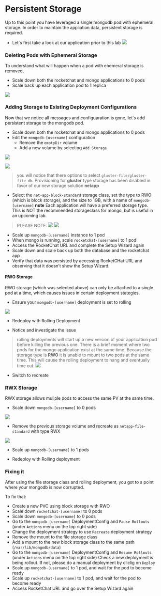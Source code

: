 # Persistent Storage
Up to this point you have leveraged a single mongodb pod with ephemeral storage. In order to maintain the 
appliation data, persistent storage is required.  

- Let's first take a look at our application prior to this lab
![](../assets/06_persistent_storage_01.png)

### Deleting Pods with Ephemeral Storage
To understand what will happen when a pod with ehemeral storage is removed, 
- Scale down both the rocketchat and mongo applications to 0 pods
- Scale back up each application pod to 1 replica

![](../assets/06_persistent_storage_02.png)

### Adding Storage to Existing Deployment Configurations
Now that we notice all messages and configuaration is gone, let's add persistent storage to the mongodb pod. 
- Scale down both the rocketchat and mongo applications to 0 pods
- Edit the `mongodb-[username]` configuration 
    - Remove the `emptyDir` volume
    - Add a new volume by selecting `Add Storage`

![](../assets/06_persistent_storage_03.png)

![](../assets/06_persistent_storage_04.png)

> you will notice that there options to select `gluster-file/gluster-file-db`. Provisioning for __gluster__ type storage has been disabled in favor of our new storage solution __netapp__
- Select the `net-app-block-standard` storage class, set the type to RWO (which is block storage), and the size to 1GB, with a name of `mongodb-[username]`
**note** Each application will have a preferred storage type. This is NOT the recommended storageclass for 
mongo, but is useful in an upcoming lab. 

> PLEASE NOTE: 
![](../assets/06_persistent_storage_05.png)
![](../assets/06_persistent_storage_06.png)

- Scale up `mongodb-[username]` instance to 1 pod
- When mongo is running, scale `rocketchat-[username]` to 1 pod
- Access the RocketChat URL and complete the Setup Wizard again
- Scale down and scale back up both the database and the rocketchat app
- Verify that data was persisted by accessing RocketCHat URL and observing that it doesn't show the Setup Wizard.

#### RWO Storage
RWO storage (which was selected above) can only be attached to a single pod at a time, which causes issues in certain deployment stategies. 

- Ensure your `mongodb-[username]` deployment is set to rolling

![](../assets/06_persistent_storage_07.png)

- Redeploy with Rolling Deployment

- Notice and investigate the issue
> rolling deployments will start up a new version of your application pod before killing the previous one. There is a brief moment where two pods for the mongo application exist at the same time. Because the storage type is __RWO__ it is unable to mount to two pods at the same time. This will cause the rolling deployment to hang and eventually time out. 
![](../assets/06_persistent_storage_08.png)

- Switch to recreate

### RWX Storage
RWX storage allows muliple pods to access the same PV at the same time. 

- Scale down `mongodb-[username]` to 0 pods

![](../assets/06_persistent_storage_09.png)

- Remove the previous storage volume and recreate as `netapp-file-standard` with type RWX

![](../assets/06_persistent_storage_10.png)

- Scale up `mongodb-[username]` to 1 pods

- Redeploy with Rolling deployment

### Fixing it
After using the file storage class and rolling deployment, you got to a point where your mongodb is now corrupted.

To fix that:
- Create a new PVC using block storage with RWO
- Scale down `rocketchat-[username]` to 0 pods
- Scale down `mongodb-[username]` to 0 pods
- Go to the `mongodb-[username]` DeploymentConfig and `Pause Rollouts` (under `Actions` menu on the top right side)
- Change the deployment strategy to use `Recreate` deployment strategy
- Remove the mount to the file storage class
- Add a mount to the new block storage class to the same path (`/var/lib/mongodb/data`)
- Go to the `mongodb-[username]` DeploymentConfig and `Resume Rollouts` (under `Actions` menu on the top right side)
  Check a new deployment is being rollout. If not, please do a manual deployment by cliclig on `Deploy`
- Scale up `mongodb-[username]` to 1 pod, and wait for the pod to become ready
- Scale up `rocketchat-[username]` to 1 pod, and wait for the pod to become ready
- Access RocketChat URL and go over the Setup Wizard again


